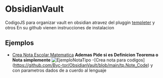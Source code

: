 # ObsidianVault
CodigoJS para organizar vault en obsidian atravez del pluggin [templeter](https://github.com/SilentVoid13/Templater) y otros 
En su github vienen instrucciones de instalacion 

## Ejemplos
- [Crea Nota Escolar Matematica](https://github.com/Byc-tor/ObsidianVault/blob/main/tp.Materia_TipoDeNota) **Ademas Pide si es Definicion Teorema o Nota simplemente**
![EjemploNotaTipo](https://user-images.githubusercontent.com/102017108/218908494-d91c9ad1-2e64-45d7-9df8-60ede9e0206a.png)
-[Crea nota para codigos] (https://github.com/Byc-tor/ObsidianVault/blob/main/tp.Note_Code) y con parametros dados de a cuerdo al lenguaje 
